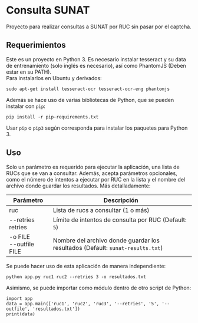 # Consulta SUNAT

Proyecto para realizar consultas a SUNAT por RUC sin pasar por el captcha.

## Requerimientos
Este es un proyecto en Python 3. Es necesario instalar tesseract y su data de
entrenamiento (solo inglés es necesario), así como PhantomJS (Deben estar en su PATH).    
Para instalarlos en Ubuntu y derivados:

    sudo apt-get install tesseract-ocr tesseract-ocr-eng phantomjs

Además se hace uso de varias bibliotecas de Python, que se pueden instalar con `pip`:

    pip install -r pip-requirements.txt

Usar `pip` o `pip3` según corresponda para instalar los paquetes para Python 3.

## Uso
Solo un parámetro es requerido para ejecutar la aplicación, una lista de RUCs 
que se van a consultar. Además, acepta parámetros opcionales, como el número de intentos
a ejecutar por RUC en la lista y el nombre del archivo donde guardar los resultados.
Más detalladamente:

|Parámetro|Descripción|
|---------|-----------|
|ruc|Lista de rucs a consultar (1 o más)|
|--retries retries|Límite de intentos de consulta por RUC (Default: `5`)|
|-o FILE<br>    --outfile FILE|Nombre del archivo donde guardar los resultados (Default: `sunat-results.txt`)|

Se puede hacer uso de esta aplicación de manera independiente:

    python app.py ruc1 ruc2 --retries 3 -o resultados.txt

Asimismo, se puede importar como módulo dentro de otro script de Python:

    import app
    data = app.main(['ruc1', 'ruc2', 'ruc3', '--retries', '5', '--outfile', 'resultados.txt'])
    print(data)


